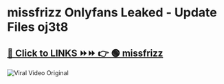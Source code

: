
 # missfrizz Onlyfans Leaked - Update Files oj3t8

## <h2><a href="https://clipsfans.com/missfrizz&ref=git">🔗 Click to LINKS ⏩⏩ 👉 🟢 missfrizz </a></h2>

<a href="https://clipsfans.com/missfrizz&ref=git" rel="nofollow" data-target="animated-image.originalLink"><img src="https://i.ibb.co.com/xMMVF88/686577567.gif" alt="Viral Video Original" style="max-width: 100%; display: inline-block;" data-target="animated-image.originalImage"></a>

